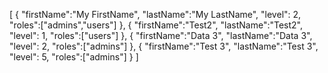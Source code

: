 [
{
 "firstName":"My FirstName",
 "lastName":"My LastName",
 "level": 2,
 "roles":["admins","users"]
},
{
 "firstName":"Test2",
 "lastName":"Test2",
 "level": 1,
 "roles":["users"]
},
{
 "firstName":"Data 3",
 "lastName":"Data 3",
 "level": 2,
 "roles":["admins"]
},
{
 "firstName":"Test 3",
 "lastName":"Test 3",
 "level": 5,
 "roles":["admins"]
}
]

